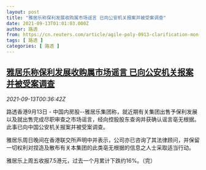 ```yaml
---
layout: post
title: "雅居乐称保利发展收购属市场谣言 已向公安机关报案并被受案调查"
date: 2021-09-13T01:01:03.000Z
author: 路透
from: https://cn.reuters.com/article/agile-poly-0913-clarification-mon-idCNKBS2G9018
tags: [ 路透 ]
categories: [ 路透 ]
---
```

<!--1631494863000-->
[雅居乐称保利发展收购属市场谣言 已向公安机关报案并被受案调查](https://cn.reuters.com/article/agile-poly-0913-clarification-mon-idCNKBS2G9018)
------

<div>
<div><i>2021-09-13T00:36:42Z</i></div><p>路透香港9月13日 - 中国内房股--雅居乐集团称，就近期有关集团出售予保利发展以及就出售完成尽职审查之市场谣言，经向控股股东查询并获确认谣言亳无根据。此事已向中国公安机关报案并被受案调查。</p><p>雅居乐周日晚间在香港联交所声明中并表示，公司亦已咨询了其法律顾问，并保留一切权利对捏造及散布有关本集团的此类亳无根据的信息之人士采取适当行动。</p><p>雅居乐上周五收报7.5港元，过去一个月累计下跌约16%。（完）</p>
</div>
